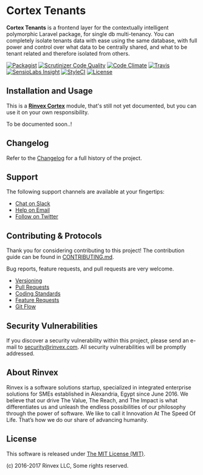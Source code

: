 # Cortex Tenants

**Cortex Tenants** is a frontend layer for the contextually intelligent polymorphic Laravel package, for single db multi-tenancy. You can completely isolate tenants data with ease using the same database, with full power and control over what data to be centrally shared, and what to be tenant related and therefore isolated from others.

[![Packagist](https://img.shields.io/packagist/v/cortex/tenants.svg?label=Packagist&style=flat-square)](https://packagist.org/packages/cortex/tenants)
[![Scrutinizer Code Quality](https://img.shields.io/scrutinizer/g/cortex/tenants.svg?label=Scrutinizer&style=flat-square)](https://scrutinizer-ci.com/g/cortex/tenants/)
[![Code Climate](https://img.shields.io/codeclimate/github/cortex/tenants.svg?label=CodeClimate&style=flat-square)](https://codeclimate.com/github/cortex/tenants)
[![Travis](https://img.shields.io/travis/cortex/tenants.svg?label=TravisCI&style=flat-square)](https://travis-ci.org/cortex/tenants)
[![SensioLabs Insight](https://img.shields.io/sensiolabs/i/0d75eee8-56d9-44c6-9b73-f47e06a801c7.svg?label=SensioLabs&style=flat-square)](https://insight.sensiolabs.com/projects/0d75eee8-56d9-44c6-9b73-f47e06a801c7)
[![StyleCI](https://styleci.io/repos/89985515/shield)](https://styleci.io/repos/89985515)
[![License](https://img.shields.io/packagist/l/cortex/tenants.svg?label=License&style=flat-square)](https://github.com/cortex/tenants/blob/develop/LICENSE)


## Installation and Usage

This is a **[Rinvex Cortex](https://github.com/rinvex/cortex)** module, that's still not yet documented, but you can use it on your own responsibility.

To be documented soon..!


## Changelog

Refer to the [Changelog](CHANGELOG.md) for a full history of the project.


## Support

The following support channels are available at your fingertips:

- [Chat on Slack](http://chat.rinvex.com)
- [Help on Email](mailto:help@rinvex.com)
- [Follow on Twitter](https://twitter.com/rinvex)


## Contributing & Protocols

Thank you for considering contributing to this project! The contribution guide can be found in [CONTRIBUTING.md](CONTRIBUTING.md).

Bug reports, feature requests, and pull requests are very welcome.

- [Versioning](CONTRIBUTING.md#versioning)
- [Pull Requests](CONTRIBUTING.md#pull-requests)
- [Coding Standards](CONTRIBUTING.md#coding-standards)
- [Feature Requests](CONTRIBUTING.md#feature-requests)
- [Git Flow](CONTRIBUTING.md#git-flow)


## Security Vulnerabilities

If you discover a security vulnerability within this project, please send an e-mail to [security@rinvex.com](security@rinvex.com). All security vulnerabilities will be promptly addressed.


## About Rinvex

Rinvex is a software solutions startup, specialized in integrated enterprise solutions for SMEs established in Alexandria, Egypt since June 2016. We believe that our drive The Value, The Reach, and The Impact is what differentiates us and unleash the endless possibilities of our philosophy through the power of software. We like to call it Innovation At The Speed Of Life. That’s how we do our share of advancing humanity.


## License

This software is released under [The MIT License (MIT)](LICENSE).

(c) 2016-2017 Rinvex LLC, Some rights reserved.

